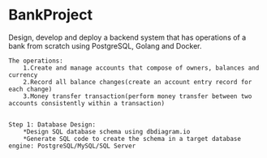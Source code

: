 # BankProject
Design, develop and deploy a backend system that has operations of a bank from scratch using PostgreSQL, Golang and Docker.


    The operations:
        1.Create and manage accounts that compose of owners, balances and currency
        2.Record all balance changes(create an account entry record for each change)
        3.Money transfer transaction(perform money transfer between two accounts consistently within a transaction)
  
 
    Step 1: Database Design:
        *Design SQL database schema using dbdiagram.io
        *Generate SQL code to create the schema in a target database engine: PostgreSQL/MySQL/SQL Server
